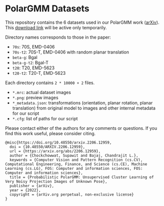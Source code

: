 # PolarGMM Datasets

This repository contains the 6 datasets used in our PolarGMM work ([arXiv](https://arxiv.org/abs/2206.12959)). This [download link](https://drive.google.com/drive/folders/1ORgyWZfCH86blWRNCuRSRO7w1CrqMHc5?usp=sharing) will be active only temporarily.

Directory names corresponds to those in the paper:
- `70s`: 70S, EMD-0406
- `70s-t2`: 70S-T, EMD-0406 with random planar translation
- `beta-g`: Bgal
- `beta-g-t2`: Bgal-T
- `t20`: T20, EMD-5623
- `t20-t2`: T20-T, EMD-5623

Each directory contains `2 * 10000 + 2` files.
- `*.mrc`: actual dataset images
- `*.png`: preview images
- `*_metadata.json`: transformations (orientation, planar rotation, planar translation) from original model to images and other internal metadata for our script
- `*.cfg`: list of paths for our script

Please contact either of the authors for any comments or questions. If you find this work useful, please consider citing.

```
@misc{https://doi.org/10.48550/arxiv.2206.12959,
  doi = {10.48550/ARXIV.2206.12959},
  url = {https://arxiv.org/abs/2206.12959},
  author = {Chockchowwat, Supawit and Bajaj, Chandrajit L.},
  keywords = {Computer Vision and Pattern Recognition (cs.CV), Computational Engineering, Finance, and Science (cs.CE), Machine Learning (cs.LG), FOS: Computer and information sciences, FOS: Computer and information sciences},
  title = {Probabilistic PolarGMM: Unsupervised Cluster Learning of Very Noisy Projection Images of Unknown Pose},
  publisher = {arXiv},
  year = {2022},
  copyright = {arXiv.org perpetual, non-exclusive license}
}
```
